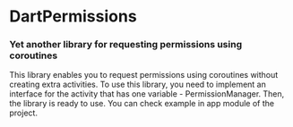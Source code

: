 # DartPermissions

### Yet another library for requesting permissions using coroutines
This library enables you to request permissions using coroutines without creating extra activities.
To use this library, you need to implement an interface for the activity that has one variable - PermissionManager. Then, the library is ready to use.
You can check example in app module of the project.
